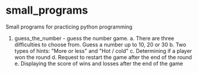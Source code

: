 # small_programs
Small programs for practicing python programming

1. guess_the_number - guess the number game.
    a. There are three difficulties to choose from. Guess a number up to 10, 20 or 30
    b. Two types of hints: "More or less" and "Hot / cold"
    c. Determining if a player won the round
    d. Request to restart the game after the end of the round
    e. Displaying the score of wins and losses after the end of the game
